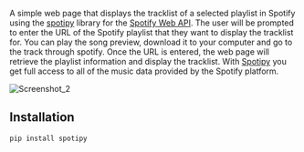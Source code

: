A simple web page that displays the tracklist of a selected playlist in Spotify using the [spotipy](https://spotipy.readthedocs.io/en/2.22.1) library for the [Spotify Web API](https://developer.spotify.com/documentation/web-api).
The user will be prompted to enter the URL of the Spotify playlist that they want to display the tracklist for. You can play the song preview, download it to your computer and go to the track through spotify. Once the URL is entered, the web page will retrieve the playlist information and display the tracklist.
With [Spotipy](https://spotipy.readthedocs.io/en/2.22.1) you get full access to all of the music data provided by the Spotify platform.

![Screenshot_2](https://github.com/deansainer/spotify-api/assets/109224340/ae004c07-cffa-40e4-b1e6-dec54f456d57)







## Installation

```bash
pip install spotipy
```
